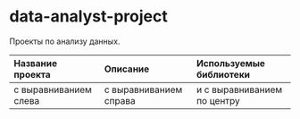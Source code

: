 # data-analyst-project
Проекты по анализу данных.

| Название проекта | Описание | Используемые библиотеки | 
| :-------------------- | :-------------------- | :-------------------- |
| с выравниванием слева | с выравниванием справа | и с выравниванием по центру |

